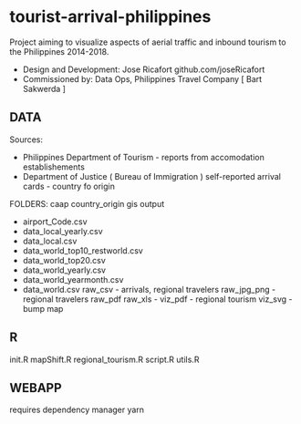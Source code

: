 # tourist-arrival-philippines

Project aiming to visualize aspects of aerial traffic and inbound tourism to the Philippines 2014-2018.  
* Design and Development: Jose Ricafort  github.com/joseRicafort
* Commissioned by: Data Ops, Philippines Travel Company [ Bart Sakwerda ]

## DATA
Sources: 
* Philippines Department of Tourism - reports from accomodation establishements 
* Department of Justice ( Bureau of Immigration ) self-reported arrival cards - country fo origin 

FOLDERS: 
caap 
country_origin
gis
output  
 - airport_Code.csv
 - data_local_yearly.csv
 - data_local.csv
 - data_world_top10_restworld.csv
 - data_world_top20.csv
 - data_world_yearly.csv
 - data_world_yearmonth.csv
 - data_world.csv
raw_csv - arrivals, regional travelers 
raw_jpg_png - regional travelers 
raw_pdf
raw_xls  - 
viz_pdf  - regional tourism
viz_svg  - bump map

## R 
init.R 
mapShift.R
regional_tourism.R
script.R
utils.R

## WEBAPP 
requires dependency manager yarn 